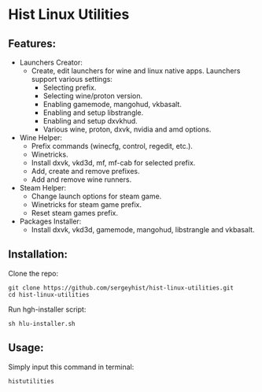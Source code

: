 # Hist Linux Utilities 
## Features:
+ Launchers Creator:   
   - Create, edit launchers for wine and linux native apps. Launchers support various settings:   
     - Selecting prefix.   
     - Selecting wine/proton version.   
     - Enabling gamemode, mangohud, vkbasalt.    
     - Enabling and setup libstrangle.   
     - Enabling and setup dxvkhud.   
     - Various wine, proton, dxvk, nvidia and amd options.
+ Wine Helper:   
   - Prefix commands (winecfg, control, regedit, etc.).   
   - Winetricks.   
   - Install dxvk, vkd3d, mf, mf-cab for selected prefix. 
   - Add, create and remove prefixes.   
   - Add and remove wine runners.   
 + Steam Helper:     
   - Change launch options for steam game.   
   - Winetricks for steam game prefix.   
   - Reset steam games prefix. 
 + Packages Installer:
   - Install dxvk, vkd3d, gamemode, mangohud, libstrangle and vkbasalt.
## Installation:
Clone the repo:

    git clone https://github.com/sergeyhist/hist-linux-utilities.git
    cd hist-linux-utilities

Run hgh-installer script:

    sh hlu-installer.sh
    
## Usage:
Simply input this command in terminal:

    histutilities
    

